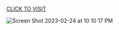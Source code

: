 [CLICK TO VISIT](https://www.daniellehoey.com/)


![Screen Shot 2023-02-24 at 10 10 17 PM](https://user-images.githubusercontent.com/97096664/221332963-d9779049-63b1-4c18-8a80-c40226c9701a.png)
